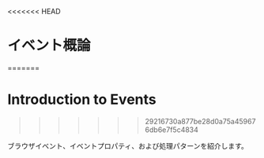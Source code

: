 <<<<<<< HEAD
# イベント概論
=======
# Introduction to Events
>>>>>>> 29216730a877be28d0a75a459676db6e7f5c4834

ブラウザイベント、イベントプロパティ、および処理パターンを紹介します。
